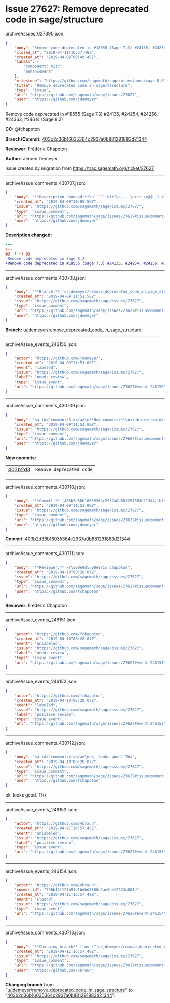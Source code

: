 # Issue 27627: Remove deprecated code in sage/structure

archive/issues_027390.json:
```json
{
    "body": "Remove code deprecated in #18555 (Sage 7.3) #24135, #24254, #24256, #24363, #24614 (Sage 8.2)\n\n**CC:**  @fchapoton\n\n**Branch/Commit:** [403b2d36b16035364c2937a0b881291883d21344](https://github.com/sagemath/sagetrac-mirror/commit/403b2d36b16035364c2937a0b881291883d21344)\n\n**Reviewer:** Fr\u00e9d\u00e9ric Chapoton\n\n**Author:** Jeroen Demeyer\n\nIssue created by migration from https://trac.sagemath.org/ticket/27627\n\n",
    "closed_at": "2019-04-11T16:57:48Z",
    "created_at": "2019-04-09T09:49:45Z",
    "labels": [
        "component: misc",
        "enhancement"
    ],
    "milestone": "https://github.com/sagemath/sage/milestones/sage-8.8",
    "title": "Remove deprecated code in sage/structure",
    "type": "issue",
    "url": "https://github.com/sagemath/sage/issues/27627",
    "user": "https://github.com/jdemeyer"
}
```
Remove code deprecated in #18555 (Sage 7.3) #24135, #24254, #24256, #24363, #24614 (Sage 8.2)

**CC:**  @fchapoton

**Branch/Commit:** [403b2d36b16035364c2937a0b881291883d21344](https://github.com/sagemath/sagetrac-mirror/commit/403b2d36b16035364c2937a0b881291883d21344)

**Reviewer:** Frédéric Chapoton

**Author:** Jeroen Demeyer

Issue created by migration from https://trac.sagemath.org/ticket/27627





---

archive/issue_comments_430707.json:
```json
{
    "body": "**Description changed:**\n``````diff\n--- \n+++ \n@@ -1 +1 @@\n-Remove code deprecated in Sage 8.2: \n+Remove code deprecated in #18555 (Sage 7.3) #24135, #24254, #24256, #24363, #24614 (Sage 8.2)\n``````\n",
    "created_at": "2019-04-09T10:05:56Z",
    "issue": "https://github.com/sagemath/sage/issues/27627",
    "type": "issue_comment",
    "url": "https://github.com/sagemath/sage/issues/27627#issuecomment-430707",
    "user": "https://github.com/jdemeyer"
}
```

**Description changed:**
``````diff
--- 
+++ 
@@ -1 +1 @@
-Remove code deprecated in Sage 8.2: 
+Remove code deprecated in #18555 (Sage 7.3) #24135, #24254, #24256, #24363, #24614 (Sage 8.2)
``````




---

archive/issue_comments_430708.json:
```json
{
    "body": "**Branch:** [u/jdemeyer/remove_deprecated_code_in_sage_structure](https://github.com/sagemath/sagetrac-mirror/tree/u/jdemeyer/remove_deprecated_code_in_sage_structure)",
    "created_at": "2019-04-09T11:51:58Z",
    "issue": "https://github.com/sagemath/sage/issues/27627",
    "type": "issue_comment",
    "url": "https://github.com/sagemath/sage/issues/27627#issuecomment-430708",
    "user": "https://github.com/jdemeyer"
}
```

**Branch:** [u/jdemeyer/remove_deprecated_code_in_sage_structure](https://github.com/sagemath/sagetrac-mirror/tree/u/jdemeyer/remove_deprecated_code_in_sage_structure)



---

archive/issue_events_246150.json:
```json
{
    "actor": "https://github.com/jdemeyer",
    "created_at": "2019-04-09T11:53:00Z",
    "event": "labeled",
    "issue": "https://github.com/sagemath/sage/issues/27627",
    "label": "needs review",
    "type": "issue_event",
    "url": "https://github.com/sagemath/sage/issues/27627#event-246150"
}
```



---

archive/issue_comments_430709.json:
```json
{
    "body": "<a id='comment:3'></a>\n**New commits:**\n<table><tr><td><a href=\"https://github.com/sagemath/sagetrac-mirror/commit/403b2d36b16035364c2937a0b881291883d21344\">403b2d3</a></td><td><code>Remove deprecated code</code></td></tr></table>\n",
    "created_at": "2019-04-09T11:53:00Z",
    "issue": "https://github.com/sagemath/sage/issues/27627",
    "type": "issue_comment",
    "url": "https://github.com/sagemath/sage/issues/27627#issuecomment-430709",
    "user": "https://github.com/jdemeyer"
}
```

<a id='comment:3'></a>
**New commits:**
<table><tr><td><a href="https://github.com/sagemath/sagetrac-mirror/commit/403b2d36b16035364c2937a0b881291883d21344">403b2d3</a></td><td><code>Remove deprecated code</code></td></tr></table>




---

archive/issue_comments_430710.json:
```json
{
    "body": "**Commit:** [403b2d36b16035364c2937a0b881291883d21344](https://github.com/sagemath/sagetrac-mirror/commit/403b2d36b16035364c2937a0b881291883d21344)",
    "created_at": "2019-04-09T11:53:00Z",
    "issue": "https://github.com/sagemath/sage/issues/27627",
    "type": "issue_comment",
    "url": "https://github.com/sagemath/sage/issues/27627#issuecomment-430710",
    "user": "https://github.com/jdemeyer"
}
```

**Commit:** [403b2d36b16035364c2937a0b881291883d21344](https://github.com/sagemath/sagetrac-mirror/commit/403b2d36b16035364c2937a0b881291883d21344)



---

archive/issue_comments_430711.json:
```json
{
    "body": "**Reviewer:** Fr\u00e9d\u00e9ric Chapoton",
    "created_at": "2019-04-10T08:28:07Z",
    "issue": "https://github.com/sagemath/sage/issues/27627",
    "type": "issue_comment",
    "url": "https://github.com/sagemath/sage/issues/27627#issuecomment-430711",
    "user": "https://github.com/fchapoton"
}
```

**Reviewer:** Frédéric Chapoton



---

archive/issue_events_246151.json:
```json
{
    "actor": "https://github.com/fchapoton",
    "created_at": "2019-04-10T08:28:07Z",
    "event": "unlabeled",
    "issue": "https://github.com/sagemath/sage/issues/27627",
    "label": "needs review",
    "type": "issue_event",
    "url": "https://github.com/sagemath/sage/issues/27627#event-246151"
}
```



---

archive/issue_events_246152.json:
```json
{
    "actor": "https://github.com/fchapoton",
    "created_at": "2019-04-10T08:28:07Z",
    "event": "labeled",
    "issue": "https://github.com/sagemath/sage/issues/27627",
    "label": "positive review",
    "type": "issue_event",
    "url": "https://github.com/sagemath/sage/issues/27627#event-246152"
}
```



---

archive/issue_comments_430712.json:
```json
{
    "body": "<a id='comment:4'></a>\nok, looks good. Thx",
    "created_at": "2019-04-10T08:28:07Z",
    "issue": "https://github.com/sagemath/sage/issues/27627",
    "type": "issue_comment",
    "url": "https://github.com/sagemath/sage/issues/27627#issuecomment-430712",
    "user": "https://github.com/fchapoton"
}
```

<a id='comment:4'></a>
ok, looks good. Thx



---

archive/issue_events_246153.json:
```json
{
    "actor": "https://github.com/vbraun",
    "created_at": "2019-04-11T16:57:48Z",
    "event": "unlabeled",
    "issue": "https://github.com/sagemath/sage/issues/27627",
    "label": "positive review",
    "type": "issue_event",
    "url": "https://github.com/sagemath/sage/issues/27627#event-246153"
}
```



---

archive/issue_events_246154.json:
```json
{
    "actor": "https://github.com/vbraun",
    "commit_id": "596b12f121b51d1bdbd7f80e2ae8ee12223e881e",
    "created_at": "2019-04-11T16:57:48Z",
    "event": "closed",
    "issue": "https://github.com/sagemath/sage/issues/27627",
    "type": "issue_event",
    "url": "https://github.com/sagemath/sage/issues/27627#event-246154"
}
```



---

archive/issue_comments_430713.json:
```json
{
    "body": "**Changing branch** from \"[u/jdemeyer/remove_deprecated_code_in_sage_structure](https://github.com/sagemath/sagetrac-mirror/tree/u/jdemeyer/remove_deprecated_code_in_sage_structure)\" to \"[403b2d36b16035364c2937a0b881291883d21344](https://github.com/sagemath/sagetrac-mirror/commit/403b2d36b16035364c2937a0b881291883d21344)\".",
    "created_at": "2019-04-11T16:57:48Z",
    "issue": "https://github.com/sagemath/sage/issues/27627",
    "type": "issue_comment",
    "url": "https://github.com/sagemath/sage/issues/27627#issuecomment-430713",
    "user": "https://github.com/vbraun"
}
```

**Changing branch** from "[u/jdemeyer/remove_deprecated_code_in_sage_structure](https://github.com/sagemath/sagetrac-mirror/tree/u/jdemeyer/remove_deprecated_code_in_sage_structure)" to "[403b2d36b16035364c2937a0b881291883d21344](https://github.com/sagemath/sagetrac-mirror/commit/403b2d36b16035364c2937a0b881291883d21344)".
